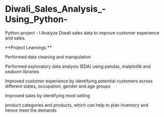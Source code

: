 # Diwali_Sales_Analysis_-Using_Python-
Python project - I Analyze Diwali sales data to improve customer experience and sales.

**Project Learnings
**

Performed data cleaning and manipulation

Performed exploratory data analysis (EDA) using pandas, matplotlib and seaborn libraries

Improved customer experience by identifying potential customers across different states, occupation, gender and age groups

Improved sales by identifying most selling

product categories and products, which can help to plan inventory and hence meet the demands

